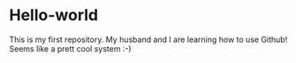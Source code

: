 # Hello-world
This is my first repository. 
My husband and I are learning how to use Github! Seems like a prett cool system :-)
